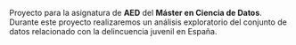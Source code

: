 Proyecto para la asignatura de **AED** del **Máster en Ciencia de Datos**. Durante este proyecto realizaremos un análisis exploratorio del conjunto de datos relacionado con la delincuencia juvenil en España.
